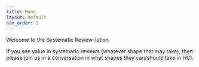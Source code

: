 ```yaml
---
title: Home
layout: default
nav_order: 1
---
```


Welcome to the Systematic Review-lution.

If you see value in systematic reviews (whatever shape that may take), then please join us in a conversation in what shapes they can/should take in HCI. 



